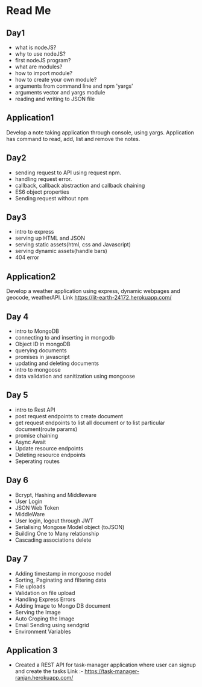 
# Read Me

## Day1

* what is nodeJS?
* why to use nodeJS?
* first nodeJS program?
* what are modules?
* how to import module?
* how to create your own module?
* arguments from command line and npm 'yargs'
* arguments vector and yargs module
* reading and writing to JSON file

## Application1

  Develop a note taking application through console, using yargs. Application has command to read, add, list and remove the notes.

## Day2

* sending request to API using request npm.
* handling request error.
* callback, callback abstraction and callback chaining
* ES6 object properties
* Sending request without npm

## Day3

* intro to express
* serving up HTML and JSON
* serving static assets(html, css and Javascript)
* serving dynamic assets(handle bars)
* 404 error

## Application2

  Develop a weather application using express, dynamic webpages and geocode, weatherAPI.
  Link <https://lit-earth-24172.herokuapp.com/>

## Day 4

* intro to MongoDB
* connecting to and inserting in mongodb
* Object ID in mongoDB
* querying documents
* promises in javascript
* updating and deleting documents
* intro to mongoose
* data validation and sanitization using mongoose

## Day 5

* intro to Rest API
* post request endpoints to create document
* get request endpoints to list all document or to list particular document(route params)
* promise chaining
* Async Await
* Update resource endpoints
* Deleting resource endpoints
* Seperating routes

## Day 6

* Bcrypt, Hashing and Middleware
* User Login
* JSON Web Token
* MiddleWare
* User login, logout through JWT
* Serialising Mongose Model object (toJSON)
* Building One to Many relationship
* Cascading associations delete

## Day 7

* Adding timestamp in mongoose model
* Sorting, Paginating and filtering data
* File uploads
* Validation on file upload
* Handling Express Errors
* Adding Image to Mongo DB document
* Serving the Image
* Auto Croping the Image
* Email Sending using sendgrid
* Environment Variables

## Application 3

* Created a REST API for task-manager application where user can signup and create the tasks
Link :- <https://task-manager-ranjan.herokuapp.com/>

